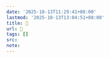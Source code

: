 ```yaml
---
date: '2025-10-13T11:29:41+08:00'
lastmod: '2025-10-13T13:04:51+08:00'
title: 󰢩
url: 󰢩
tags: []
src:
note:
---
```


